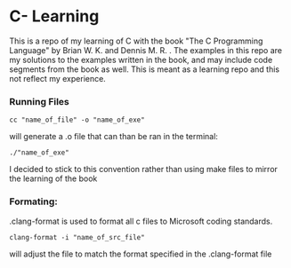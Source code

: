 # C- Learning
This is a repo of my learning of C with the book "The C Programming Language" by Brian W. K. and Dennis M. R. . The examples in this repo are my solutions to the examples written in the book, and may include code segments from the book as well. This is meant as a learning repo and this not reflect my experience. 

### Running Files

    cc "name_of_file" -o "name_of_exe"

will generate a .o file that can than be ran in the terminal:

    ./"name_of_exe"

I decided to stick to this convention rather than using make files to mirror the learning of the book

### Formating:
.clang-format is used to format all c files to Microsoft coding standards. 
    
    clang-format -i "name_of_src_file"

will adjust the file to match the format specified in the .clang-format file

